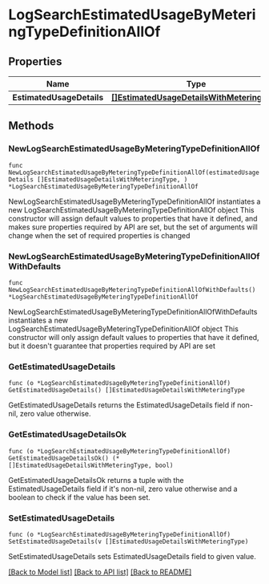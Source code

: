 # LogSearchEstimatedUsageByMeteringTypeDefinitionAllOf

## Properties

Name | Type | Description | Notes
------------ | ------------- | ------------- | -------------
**EstimatedUsageDetails** | [**[]EstimatedUsageDetailsWithMeteringType**](EstimatedUsageDetailsWithMeteringType.md) |  | 

## Methods

### NewLogSearchEstimatedUsageByMeteringTypeDefinitionAllOf

`func NewLogSearchEstimatedUsageByMeteringTypeDefinitionAllOf(estimatedUsageDetails []EstimatedUsageDetailsWithMeteringType, ) *LogSearchEstimatedUsageByMeteringTypeDefinitionAllOf`

NewLogSearchEstimatedUsageByMeteringTypeDefinitionAllOf instantiates a new LogSearchEstimatedUsageByMeteringTypeDefinitionAllOf object
This constructor will assign default values to properties that have it defined,
and makes sure properties required by API are set, but the set of arguments
will change when the set of required properties is changed

### NewLogSearchEstimatedUsageByMeteringTypeDefinitionAllOfWithDefaults

`func NewLogSearchEstimatedUsageByMeteringTypeDefinitionAllOfWithDefaults() *LogSearchEstimatedUsageByMeteringTypeDefinitionAllOf`

NewLogSearchEstimatedUsageByMeteringTypeDefinitionAllOfWithDefaults instantiates a new LogSearchEstimatedUsageByMeteringTypeDefinitionAllOf object
This constructor will only assign default values to properties that have it defined,
but it doesn't guarantee that properties required by API are set

### GetEstimatedUsageDetails

`func (o *LogSearchEstimatedUsageByMeteringTypeDefinitionAllOf) GetEstimatedUsageDetails() []EstimatedUsageDetailsWithMeteringType`

GetEstimatedUsageDetails returns the EstimatedUsageDetails field if non-nil, zero value otherwise.

### GetEstimatedUsageDetailsOk

`func (o *LogSearchEstimatedUsageByMeteringTypeDefinitionAllOf) GetEstimatedUsageDetailsOk() (*[]EstimatedUsageDetailsWithMeteringType, bool)`

GetEstimatedUsageDetailsOk returns a tuple with the EstimatedUsageDetails field if it's non-nil, zero value otherwise
and a boolean to check if the value has been set.

### SetEstimatedUsageDetails

`func (o *LogSearchEstimatedUsageByMeteringTypeDefinitionAllOf) SetEstimatedUsageDetails(v []EstimatedUsageDetailsWithMeteringType)`

SetEstimatedUsageDetails sets EstimatedUsageDetails field to given value.



[[Back to Model list]](../README.md#documentation-for-models) [[Back to API list]](../README.md#documentation-for-api-endpoints) [[Back to README]](../README.md)


